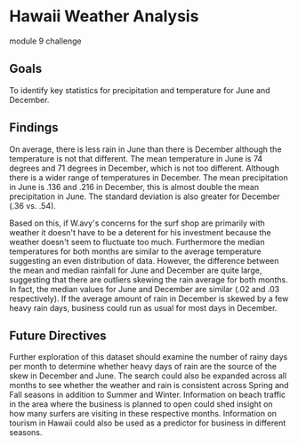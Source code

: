 # Hawaii Weather Analysis
module 9 challenge
## Goals
To identify key statistics for precipitation and temperature for June and December.
## Findings
On average, there is less rain in June than there is December although the temperature is not that different. The mean temperature in June is 74 degrees and 71 degrees in December, which is not too different. Although there is a wider range of temperatures in December. The mean precipitation in June is .136 and .216 in December, this is almost double the mean precipitation in June. The standard deviation is also greater for December (.36 vs. .54).

Based on this, if W.avy's concerns for the surf shop are primarily with weather it doesn't have to be a deterent for his investment because the weather doesn't seem to fluctuate too much. Furthermore the median temperatures for both months are similar to the average temperature suggesting an even distribution of data. However, the difference between the mean and median rainfall for June and December are quite large, suggesting that there are outliers skewing the rain average for both months. In fact, the median values for June and December are similar (.02 and .03 respectively). If the average amount of rain in December is skewed by a few heavy rain days, business could run as usual for most days in December. 

## Future Directives
Further exploration of this dataset should examine the number of rainy days per month to determine whether heavy days of rain are the source of the skew in December and June. The search could also be expanded across all months to see whether the weather and rain is consistent across Spring and Fall seasons in addition to Summer and Winter. Information on beach traffic in the area where the business is planned to open could shed insight on how many surfers are visiting in these respective months. Information on tourism in Hawaii could also be used as a predictor for business in different seasons. 